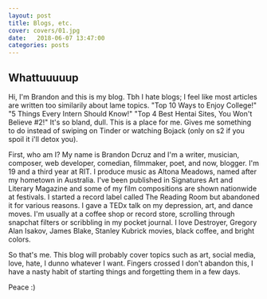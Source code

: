 ```yaml
---
layout: post
title: Blogs, etc.
cover: covers/01.jpg
date:   2018-06-07 13:47:00
categories: posts
---
```


## Whattuuuuup
Hi, I'm Brandon and this is my blog. Tbh I hate blogs; I feel like most articles are written too similarily about lame topics. "Top 10 Ways to Enjoy College!" "5 Things Every Intern Should Know!" "Top 4 Best Hentai Sites, You Won't Believe #2!" It's so bland, dull. This is a place for me. Gives me something to do instead of swiping on Tinder or watching Bojack (only on s2 if you spoil it i'll detox you).

First, who am I? My name is Brandon Dcruz and I'm a writer, musician, composer, web developer, comedian, filmmaker, poet, and now, blogger. I'm 19 and a third year at RIT. I produce music as Altona Meadows, named after my hometown in Australia. I've been published in Signatures Art and Literary Magazine and some of my film compositions are shown nationwide at festivals. I started a record label called The Reading Room but abandoned it for various reasons. I gave a TEDx talk on my depression, art, and dance moves. I'm usually at a coffee shop or record store, scrolling through snapchat filters or scribbling in my pocket journal. I love Destroyer, Gregory Alan Isakov, James Blake, Stanley Kubrick movies, black coffee, and bright colors.

So that's me. This blog will probably cover topics such as art, social media, love, hate, I dunno whatever I want. Fingers crossed I don't abandon this, I have a nasty habit of starting things and forgetting them in a few days.

Peace :)
